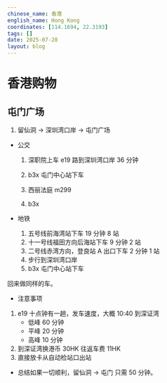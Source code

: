 ```yaml
---
chinese_name: 香港
english_name: Hong Kong
coordinates: [114.1694, 22.3193]
tags: []
date: 2025-07-28
layout: blog
---
```


# 香港购物

## 屯门广场

1. 留仙洞 -> 深圳湾口岸 -> 屯门广场

- 公交

  1. 深职院上车 e19 路到深圳湾口岸 36 分钟
  2. b3x 屯门中心站下车

  3. 西丽法庭 m299
  4. b3x

- 地铁
  1. 五号线前海湾站下车 19 分钟 8 站
  2. 十一号线福田方向后海站下车 9 分钟 2 站
  3. 二号线赤湾方向，登良站 A 出口下车 2 分钟 1 站
  4. 步行到深圳湾口岸
  5. b3x 屯门中心站下车

回来做同样的车。

- 注意事项

1. e19 十点钟有一趟，发车速度，大概 10:40 到深证湾
   - 低峰 60 分钟
   - 平峰 20 分钟
   - 高峰 10 分钟
2. 到深证湾换港币 30HK 往返车费 11HK
3. 直接放卡从自动检站口出站

- 总结如果一切顺利，留仙洞 -> 屯门 只需 50 分钟。
